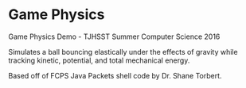 # Game Physics
Game Physics Demo - TJHSST Summer Computer Science 2016

Simulates a ball bouncing elastically under the effects of gravity while tracking kinetic, potential, and total mechanical energy.

Based off of FCPS Java Packets shell code by Dr. Shane Torbert.

